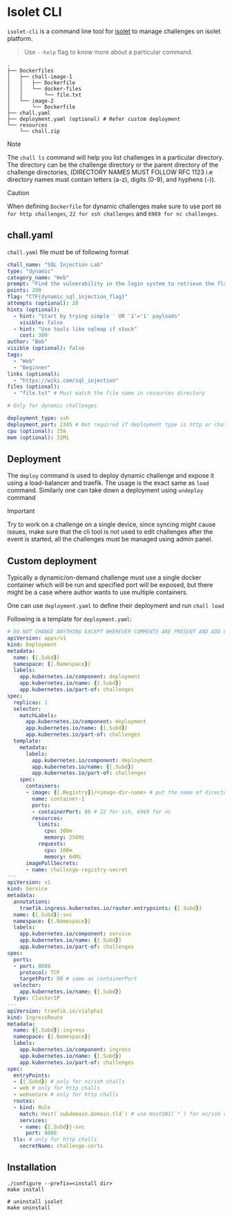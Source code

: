 # Isolet CLI

`isolet-cli` is a command line tool for [isolet](https://github.com/thealpha16/isolet) to manage challenges on isolet platform. 

> Use `--help` flag to know more about a particular command.

```
.
├── Dockerfiles
│   ├── chall-image-1
│   │   ├── Dockerfile
│   │   └── docker-files
│   │       └── file.txt
│   └── image-2
│       └── Dockerfile
├── chall.yaml
├── deployment.yaml (optional) # Refer custom deployment
└── resources
    └── chall.zip
```

> [!NOTE]
> The `chall ls` command will help you list challenges in a particular directory. The directory can be the challenge directory or the parent directory of the challenge directories, (DIRECTORY NAMES MUST FOLLOW RFC 1123 i.e directory names must contain letters (a-z), digits (0-9), and hyphens (-)).

> [!CAUTION]
> When defining `Dockerfile` for dynamic challenges make sure to use port `80 for http challenges`, `22 for ssh challenges` and `6969 for nc challenges`.


## chall.yaml
`chall.yaml` file must be of following format

```yaml
chall_name: "SQL Injection Lab"
type: "dynamic"
category_name: "Web"
prompt: "Find the vulnerability in the login system to retrieve the flag."
points: 200
flag: "CTF{dynamic_sql_injection_flag}"
attempts (optional): 20 
hints (optional):
  - hint: "Start by trying simple ' OR '1'='1' payloads"
    visible: false
  - hint: "Use tools like sqlmap if stuck"
    cost: 300
author: "Bob"
visible (optional): false
tags:
  - "Web"
  - "Beginner"
links (optional):
  - "https://wiki.com/sql_injection"
files (optional):
  - "file.txt" # Must match the file name in resources directory

# Only for dynamic challenges

deployment_type: ssh
deployment_port: 2345 # Not required if deployment type is http or challenge type is on-demand
cpu (optional): 15m
mem (optional): 32Mi
```

## Deployment
The `deploy` command is used to deploy dynamic challenge and expose it using a load-balancer and traefik. The usage is the exact same as  `load` command.
Similarly one can take down a deployment using `undeploy` command

> [!IMPORTANT]
> Try to work on a challenge on a single device, since syncing might cause issues, make sure that the cli tool is not used to edit challenges after the event is started, all the challenges must be managed using admin panel.

## Custom deployment
Typically a dynamic/on-demand challenge must use a single docker container which will be run and specified port will be exposed, but there might be a case where author wants to use multiple containers.

One can use `deployment.yaml` to define their deployment and run `chall load`

Following is a template for `deployment.yaml`:
```yaml
# DO NOT CHANGE ANYTHING EXCEPT WHEREVER COMMENTS ARE PRESENT AND ADD CONTAINERS
apiVersion: apps/v1
kind: Deployment
metadata:
  name: {{.Subd}}
  namespace: {{.Namespace}}
  labels:
    app.kubernetes.io/component: deployment
    app.kubernetes.io/name: {{.Subd}}
    app.kubernetes.io/part-of: challenges
spec:
  replicas: 1
  selector:
    matchLabels:
      app.kubernetes.io/component: deployment
      app.kubernetes.io/name: {{.Subd}}
      app.kubernetes.io/part-of: challenges
  template:
    metadata:
      labels:
        app.kubernetes.io/component: deployment
        app.kubernetes.io/name: {{.Subd}}
        app.kubernetes.io/part-of: challenges
    spec:
      containers:
      - image: {{.Registry}}/<image-dir-name> # put the name of directory your required image's Dockerfile is in
        name: container-1
        ports:
        - containerPort: 80 # 22 for ssh, 6969 for nc
        resources:
          limits:
            cpu: 300m
            memory: 256Mi
          requests:
            cpu: 100m
            memory: 64Mi
      imagePullSecrets:
      - name: challenge-registry-secret
---
apiVersion: v1
kind: Service
metadata:
  annotations:
    traefik.ingress.kubernetes.io/router.entrypoints: {{.Subd}}
  name: {{.Subd}}-svc
  namespace: {{.Namespace}}
  labels:
    app.kubernetes.io/component: service
    app.kubernetes.io/name: {{.Subd}}
    app.kubernetes.io/part-of: challenges
spec:
  ports:
  - port: 8008
    protocol: TCP
    targetPort: 80 # same as containerPort
  selector:
    app.kubernetes.io/name: {{.Subd}}
  type: ClusterIP
---
apiVersion: traefik.io/v1alpha1
kind: IngressRoute
metadata:
  name: {{.Subd}}-ingress
  namespace: {{.Namespace}}
  labels:
    app.kubernetes.io/component: ingress
    app.kubernetes.io/name: {{.Subd}}
    app.kubernetes.io/part-of: challenges
spec:
  entryPoints:
  - {{.Subd}} # only for nc/ssh challs
  - web # only for http challs
  - websecure # only for http challs
  routes:
  - kind: Rule
    match: Host(`subdomain.domain.tld`) # use HostSNI(`*`) for nc/ssh challs
    services:
    - name: {{.Subd}}-svc
      port: 8008
  tls: # only for http challs
    secretName: challenge-certs
```

## Installation
```
./configure --prefix=<install dir>
make install

# uninstall isolet
make uninstall
```
